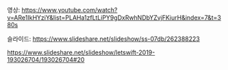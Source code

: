 영상: https://www.youtube.com/watch?v=ARe1IkHYziY&list=PLAHa1zfLtLiPY9gDxRwhNDbYZvjFKiurH&index=7&t=380s

슬라이드: https://www.slideshare.net/slideshow/ss-07db/262388223


https://www.slideshare.net/slideshow/letswift-2019-193026704/193026704#20